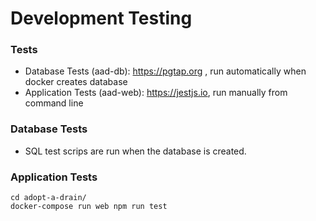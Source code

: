 # Development Testing
### Tests

* Database Tests (aad-db): https://pgtap.org , run automatically when docker creates database  
* Application Tests (aad-web): https://jestjs.io, run manually from command line

### Database Tests
* SQL test scrips are run when the database is created.

### Application Tests   
```
cd adopt-a-drain/
docker-compose run web npm run test
```

